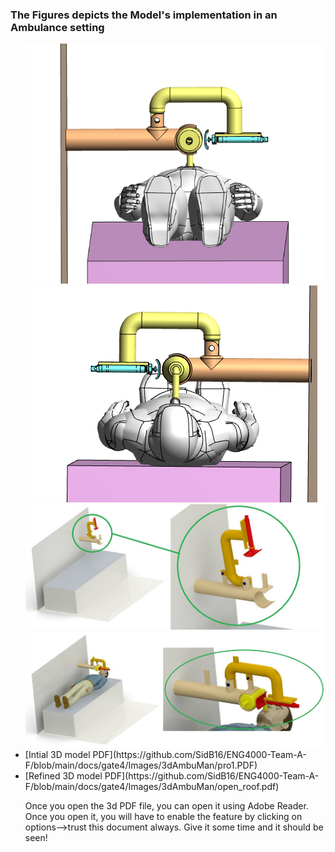 
<h3> The Figures depicts the Model's implementation in an Ambulance setting </h3>

<ul>
<img src="3dModelDesign/C-Arm1.png" alt=" " class="inline"/>


<img src="3dModelDesign/C-Arm2.png" alt=" " class="inline"/>

<img src="3dModelDesign/step 1.png" alt=" " class="inline"/>

<img src="3dModelDesign/step2.png" alt=" " class="inline"/>


<li>
[Intial 3D model PDF](https://github.com/SidB16/ENG4000-Team-A-F/blob/main/docs/gate4/Images/3dAmbuMan/pro1.PDF)
</li>
<li>
[Refined 3D model PDF](https://github.com/SidB16/ENG4000-Team-A-F/blob/main/docs/gate4/Images/3dAmbuMan/open_roof.pdf)
</li>


Once you open the 3d PDF file, you can open it using Adobe Reader. Once you open it, you will have to enable the feature by clicking on options-->trust this document always. Give  it some time and it should be seen!

</ul>
